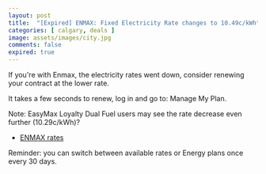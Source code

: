 ```yaml
---
layout: post
title:  "[Expired] ENMAX: Fixed Electricity Rate changes to 10.49c/kWh"
categories: [ calgary, deals ]
image: assets/images/city.jpg
comments: false
expired: true
---
```


If you're with Enmax, the electricity rates went down, consider renewing your contract at the lower rate.  

It takes a few seconds to renew, log in and go to: Manage My Plan.

Note: EasyMax Loyalty Dual Fuel users may see the rate decrease even further (10.29c/kWh)?

- [ENMAX rates](https://www1.enmax.com/electricity-and-natural-gas/easymax)


Reminder: you can switch between available rates or Energy plans once every 30 days.